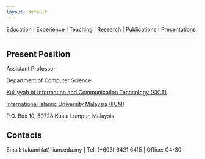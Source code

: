 ```yaml
---
layout: default
---
```


[Education](/edu.md) | [Experience](/exp.md) | [Teaching](/teach.md) | [Research](/res.md) | [Publications](/pubs.md) | [Presentations](/presents.md)
* * *

## Present Position
Assistant Professor

Department of Computer Science

[Kulliyyah of Information and Communication Technology (KICT)](https://www.iium.edu.my/kulliyyah/kict)

[International Islamic University Malaysia (IIUM)](https://www.iium.edu.my/v2/)

P.O. Box 10, 50728 Kuala Lumpur, Malaysia

## Contacts
Email: takumi (at) iium.edu.my \| Tel: (+603) 6421 6415 \| Office: C4-30
